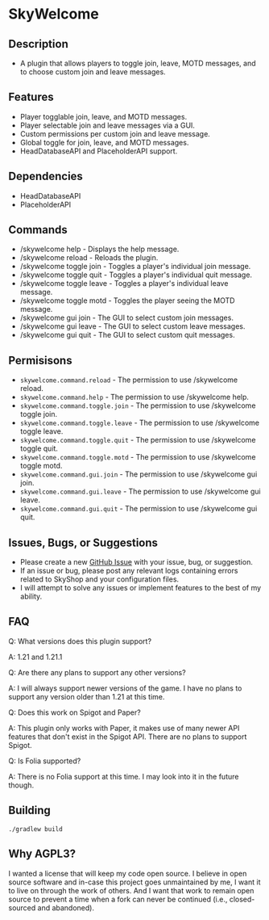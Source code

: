 # SkyWelcome
## Description
* A plugin that allows players to toggle join, leave, MOTD messages, and to choose custom join and leave messages.
## Features
* Player togglable join, leave, and MOTD messages.
* Player selectable join and leave messages via a GUI.
* Custom permissions per custom join and leave message.
* Global toggle for join, leave, and MOTD messages.
* HeadDatabaseAPI and PlaceholderAPI support.
## Dependencies
* HeadDatabaseAPI
* PlaceholderAPI
## Commands
- /skywelcome help - Displays the help message.
- /skywelcome reload - Reloads the plugin.
- /skywelcome toggle join - Toggles a player's individual join message.
- /skywelcome toggle quit - Toggles a player's individual quit message.
- /skywelcome toggle leave - Toggles a player's individual leave message.
- /skywelcome toggle motd - Toggles the player seeing the MOTD message.
- /skywelcome gui join - The GUI to select custom join messages.
- /skywelcome gui leave - The GUI to select custom leave messages.
- /skywelcome gui quit - The GUI to select custom quit messages.
## Permisisons
- `skywelcome.command.reload` - The permission to use /skywelcome reload.
- `skywelcome.command.help` - The permission to use /skywelcome help.
- `skywelcome.command.toggle.join` - The permission to use /skywelcome toggle join.
- `skywelcome.command.toggle.leave` - The permission to use /skywelcome toggle leave.
- `skywelcome.command.toggle.quit` - The permission to use /skywelcome toggle quit.
- `skywelcome.command.toggle.motd` - The permission to use /skywelcome toggle motd.
- `skywelcome.command.gui.join` -  The permission to use /skywelcome gui join.
- `skywelcome.command.gui.leave` - The permission to use /skywelcome gui leave.
- `skywelcome.command.gui.quit` - The permission to use /skywelcome gui quit.
## Issues, Bugs, or Suggestions
* Please create a new [GitHub Issue](https://github.com/lukesky19/SkyWelcome/issues) with your issue, bug, or suggestion.
* If an issue or bug, please post any relevant logs containing errors related to SkyShop and your configuration files.
* I will attempt to solve any issues or implement features to the best of my ability.
## FAQ
Q: What versions does this plugin support?

A: 1.21 and 1.21.1

Q: Are there any plans to support any other versions?

A: I will always support newer versions of the game. I have no plans to support any version older than 1.21 at this time.

Q: Does this work on Spigot and Paper?

A: This plugin only works with Paper, it makes use of many newer API features that don't exist in the Spigot API. There are no plans to support Spigot.

Q: Is Folia supported?

A: There is no Folia support at this time. I may look into it in the future though.

## Building
```./gradlew build```

## Why AGPL3?
I wanted a license that will keep my code open source. I believe in open source software and in-case this project goes unmaintained by me, I want it to live on through the work of others. And I want that work to remain open source to prevent a time when a fork can never be continued (i.e., closed-sourced and abandoned).
